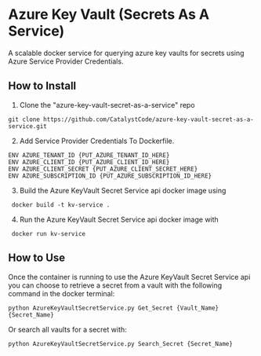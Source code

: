 # Azure Key Vault (Secrets As A Service)

A scalable docker service for querying azure key vaults for secrets using Azure Service Provider Credentials.

## How to Install 

1. Clone the "azure-key-vault-secret-as-a-service" repo
```
git clone https://github.com/CatalystCode/azure-key-vault-secret-as-a-service.git
```
2. Add Service Provider Credentials To Dockerfile.
```
ENV AZURE_TENANT_ID {PUT_AZURE_TENANT_ID_HERE}
ENV AZURE_CLIENT_ID {PUT_AZURE_CLIENT_ID_HERE}
ENV AZURE_CLIENT_SECRET {PUT_AZURE_CLIENT_SECRET_HERE}
ENV AZURE_SUBSCRIPTION_ID {PUT_AZURE_SUBSCRIPTION_ID_HERE}
```
3. Build the Azure KeyVault Secret Service api docker image using 

```
 docker build -t kv-service .
```

4. Run the Azure KeyVault Secret Service api docker image with

```
 docker run kv-service
```

## How to Use 

Once the container is running to use the Azure KeyVault Secret Service api you can choose to retrieve a secret from a vault with the following command in the docker terminal:
```
python AzureKeyVaultSecretService.py Get_Secret {Vault_Name} {Secret_Name} 
```
Or search all vaults for a secret with:

```
python AzureKeyVaultSecretService.py Search_Secret {Secret_Name}
```
